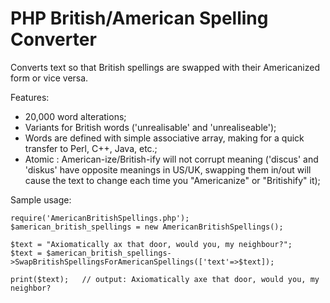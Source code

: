 # PHP British/American Spelling Converter

Converts text so that British spellings are swapped with their Americanized form or vice versa.

Features:

* 20,000 word alterations;
* Variants for British words ('unrealisable' and 'unrealiseable');
* Words are defined with simple associative array, making for a quick transfer to Perl, C++, Java, etc.;
* Atomic : American-ize/British-ify will not corrupt meaning ('discus' and 'diskus' have opposite meanings in US/UK, swapping them in/out will cause the text to change each time you "Americanize" or "Britishify" it);

Sample usage:

    require('AmericanBritishSpellings.php');
    $american_british_spellings = new AmericanBritishSpellings();
  
    $text = "Axiomatically ax that door, would you, my neighbour?";
    $text = $american_british_spellings->SwapBritishSpellingsForAmericanSpellings(['text'=>$text]);
    
    print($text);   // output: Axiomatically axe that door, would you, my neighbor?
